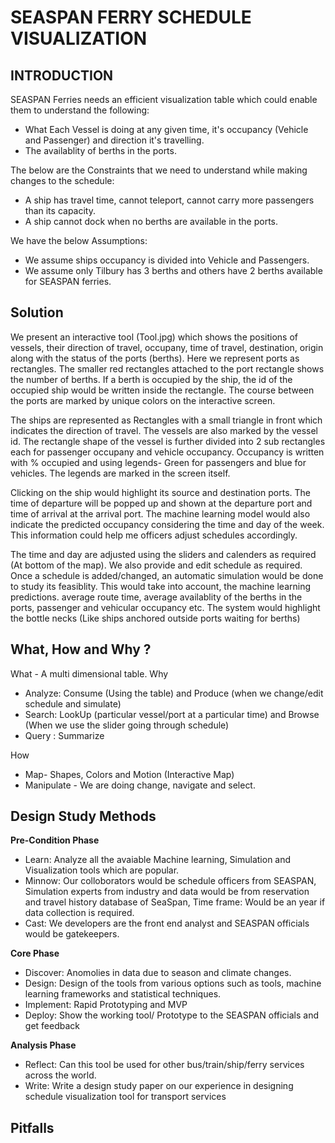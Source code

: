 
SEASPAN FERRY SCHEDULE VISUALIZATION
===================================

## INTRODUCTION

SEASPAN Ferries needs an efficient visualization table which could enable them to understand the following:
  * What Each Vessel is doing at any given time, it's occupancy (Vehicle and Passenger) and direction it's travelling.
  * The availablity of berths in the ports.
  
The below are the Constraints that we need to understand while making changes to the schedule:
 * A ship has travel time, cannot teleport, cannot carry more passengers than its capacity.
 * A ship cannot dock when no berths are available in the ports.
 
We have the below Assumptions:
 * We assume ships occupancy is divided into Vehicle and Passengers.
 * We assume only Tilbury has 3 berths and others have 2 berths available for SEASPAN ferries.
  
  
## Solution

We present an interactive tool (Tool.jpg) which shows the positions of vessels, their direction of travel, occupany, time of travel, destination, origin along with the status of the ports (berths). Here we represent ports as rectangles. The smaller red rectangles attached to the port rectangle shows the number of berths. If a berth is occupied by the ship, the id of the occupied ship would be written inside the rectangle. The course between the ports are marked by unique colors on the interactive screen.

The ships are represented as Rectangles with a small triangle in front which indicates the direction of travel. The vessels are also marked by the vessel id. The rectangle shape of the vessel is further divided into 2 sub rectangles each for passenger occupany and vehicle occupancy. Occupancy is written with % occupied and using legends- Green for passengers and blue for vehicles. The legends are marked in the screen itself.

Clicking on the ship would highlight its source and destination ports. The time of departure will be popped up and shown at the departure port and time of arrival at the arrival port. The machine learning model would also indicate the predicted occupancy considering the time and day of the week. This information could help me officers adjust schedules accordingly.

The time and day are adjusted using the sliders and calenders as required (At bottom of the map). We also provide and edit schedule as required. Once a schedule is added/changed, an automatic simulation would be done to study its feasiblity. This would take into account, the machine learning predictions. average route time, average availablity of the berths in the ports, passenger and vehicular occupancy etc. The system would highlight the bottle necks (Like ships anchored outside ports waiting for berths)
 
## What, How and Why ?

What - A multi dimensional table.
Why
 * Analyze: Consume (Using the table) and Produce (when we change/edit schedule and simulate)
 * Search:  LookUp (particular vessel/port at a particular time) and Browse (When we use the slider going through schedule)
 * Query : Summarize
 
How
 * Map- Shapes, Colors and Motion (Interactive Map)
 * Manipulate - We are doing change, navigate and select.
 


## Design Study Methods

**Pre-Condition Phase**
* Learn: Analyze all the avaiable Machine learning, Simulation and Visualization tools which are popular.
* Minnow: Our colloborators would be schedule officers from SEASPAN, Simulation experts from industry and data would be from reservation and travel history database of SeaSpan, Time frame: Would be an year if data collection is required.
* Cast: We developers are the front end analyst and SEASPAN officials would be gatekeepers.

**Core Phase**

* Discover: Anomolies in data due to season and climate changes.
* Design: Design of the tools from various options such as tools, machine learning frameworks and statistical techniques.
* Implement: Rapid Prototyping and MVP
* Deploy: Show the working tool/ Prototype to the SEASPAN officials and get feedback

**Analysis Phase**

* Reflect: Can this tool be used for other bus/train/ship/ferry services across the world.
* Write: Write a design study paper on our experience in designing schedule visualization tool for transport services

## Pitfalls






